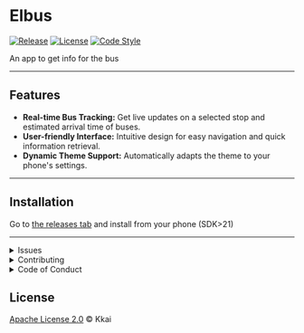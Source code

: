 # Elbus
[![Release](https://img.shields.io/github/v/release/Kkaiyuanwg/Elbus)](https://github.com/Kkaiyuanwg/Elbus/releases)
[![License](https://img.shields.io/badge/license-Apache_License_2.0-orange.svg)](https://opensource.org/licenses/MIT)
[![Code Style](https://img.shields.io/badge/code-Kotlin-blue.svg)](https://kotlinlang.org/docs/reference/coding-conventions.html)

An app to get info for the bus

---

## Features

- **Real-time Bus Tracking:** Get live updates on a selected stop and estimated arrival time of buses.
- **User-friendly Interface:** Intuitive design for easy navigation and quick information retrieval.
- **Dynamic Theme Support:** Automatically adapts the theme to your phone's settings.
---

## Installation

Go to [the releases tab](https://github.com/Kkaiyuanwg/Elbus/releases) and install from your phone (SDK>21)

---

<details><summary>Issues</summary>
  
If you encounter any problems or have suggestions for improvements, please [open a new issue](https://github.com/Kkaiyuanwg/Elbus/issues).

</details>

<details><summary>Contributing</summary>
We welcome contributions to the app. If you'd like to contribute to the project, follow these steps:

1. Fork the repository.
2. Create a new branch (`git checkout -b feature/new-feature`).
3. Make your changes and commit (`git commit -m 'Add new feature'`).
4. Push the branch (`git push origin feature/new-feature`).
5. Create a new Pull Request.
See [CONTRIBUTING.md](./CONTRIBUTING.md).

</details>

<details><summary>Code of Conduct</summary>

See [CODE_OF_CONDUCT.md](./CODE_OF_CONDUCT.md).
</details>

## License

[Apache License 2.0](./LICENSE) © Kkai

